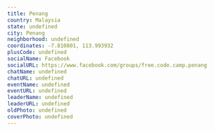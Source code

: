 ```yaml
---
title: Penang
country: Malaysia
state: undefined
city: Penang
neighborhood: undefined
coordinates: -7.810801, 113.993932
plusCode: undefined
socialName: Facebook
socialURL: https://www.facebook.com/groups/free.code.camp.penang
chatName: undefined
chatURL: undefined
eventName: undefined
eventURL: undefined
leaderName: undefined
leaderURL: undefined
oldPhoto: undefined
coverPhoto: undefined
---
```


